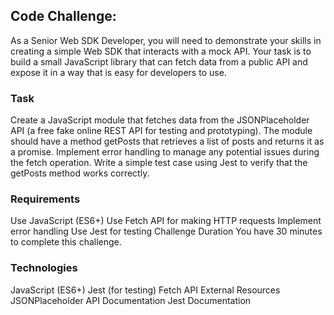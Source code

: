## Code Challenge: 

As a Senior Web SDK Developer, you will need to demonstrate your skills in creating a simple Web SDK that interacts with a mock API. Your task is to build a small JavaScript library that can fetch data from a public API and expose it in a way that is easy for developers to use.

### Task
Create a JavaScript module that fetches data from the JSONPlaceholder API (a free fake online REST API for testing and prototyping).
The module should have a method getPosts that retrieves a list of posts and returns it as a promise.
Implement error handling to manage any potential issues during the fetch operation.
Write a simple test case using Jest to verify that the getPosts method works correctly.

### Requirements
Use JavaScript (ES6+)
Use Fetch API for making HTTP requests
Implement error handling
Use Jest for testing
Challenge Duration
You have 30 minutes to complete this challenge.

### Technologies
JavaScript (ES6+)
Jest (for testing)
Fetch API
External Resources
JSONPlaceholder API Documentation
Jest Documentation